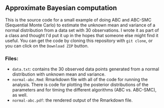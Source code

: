 ## Approximate Bayesian computation

This is the source code for a small example of doing ABC and ABC-SMC (Sequential Monte Carlo) to estimate the unknown mean and variance of a normal distribution from a data set with 30 observations. I wrote it as part of a class and thought I'd put it up in the hopes that someone else might find it useful. You can get the code by cloning this repository with `git clone`, or you can click on the `Download ZIP` button.

### Files:

 - `data.txt`: contains the 30 observed data points generated from a normal distribution with unknown mean and variance.
 - `normal-abc.Rmd`: Rmarkdown file with all of the code for running the analysis. There is code for plotting the posterior distributions of the parameters and for timing the different algorithms (ABC vs. ABC-SMC), as well.
 - `normal-abc.pdf`: the rendered output of the Rmarkdown file.
